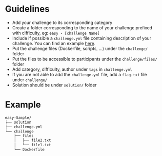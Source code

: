 # Guidelines
- Add your challenge to its corresponding category
- Create a folder corresponding to the name of your challenge prefixed with difficulty, eg: `easy - [challenge Name]`
- Include if possible a `challenge.yml` file containing description of your challenge. You can find an example 
[here](https://github.com/CTFd/ctfcli/blob/master/ctfcli/spec/challenge-example.yml).
- Put the challenge files (Dockerfile, scripts, ...) under the `challenge/` folder
- Put the files to be accessible to participants under the `challenge/files/` folder
- Add category, difficulty, author under `tags` in `challenge.yml`
- If you are not able to add the `challenge.yml` file, add a `flag.txt` file under `challenge/`
- Solution should be under `solution/` folder
# Example
```bash
easy-Sample/
├── solution
├── challenge.yml
└── challenge
    ├── files
    │   ├── file2.txt
    │   └── file1.txt
    └── Dockerfile
```
